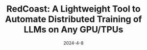 ---
title: "RedCoast: A Lightweight Tool to Automate Distributed Training of LLMs on Any GPU/TPUs"
excerpt: 'B. Tan, Y. Zhu, L. Liu, H. Wang, Y. Zhuang, J. Chen, E. P. Xing, Z. Hu, NAACL Demo 2024 ($\color{red}{\text{the Best Demo Runner Up}}$)  \[[link](https://openreview.net/forum?id=rvImVPQRq0)\] \[[arXiv](https://arxiv.org/abs/2310.16355)\]'
date: 2024-4-8
venue: 'NAACL Demo'
pubtype: '2024'
excerpt_separator: ""
---